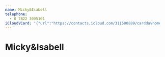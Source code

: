 ```yaml
---
name: Micky&Isabell
telephone:
  - 0 7822 3005101
iCloudVCard: '{"url":"https://contacts.icloud.com/311500889/carddavhome/card/399CA6A7-C0A5-4F03-90E3-6AF8C49A1749.vcf","etag":"\"kmfha5fj\"","data":"BEGIN:VCARD\r\nVERSION:3.0\r\nFN:\r\nN:;Micky&Isabell;;;\r\nUID:6C0373DB-D96F-48CD-91B3-07C20A47EBED\r\nPRODID:-//Apple Inc.//iOS 10.3.3//EN\r\nREV:2025-04-03T22:16:54Z\r\nORG:;\r\nTEL:0 7822 3005101\r\nEND:VCARD"}'
---
```

# Micky&Isabell